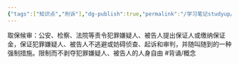 ```yaml
---
{"tags":["知识点","刑诉"],"dg-publish":true,"permalink":"/学习笔记studyup/刑事诉讼法/取保候审/","dgPassFrontmatter":true,"created":"2024-11-18T14:38:12.778+08:00","updated":"2024-11-18T15:42:40.975+08:00"}
---
```


取保候审：公安、检察、法院等责令犯罪嫌疑人、被告人提出保证人或缴纳保证金，保证犯罪嫌疑人、被告人不逃避或妨碍侦查、起诉和审判，并随叫随到的一种强制措施。限制而不剥夺犯罪嫌疑人、被告人的人身自由 #背诵/概念 
